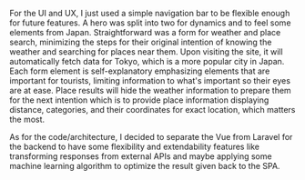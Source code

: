 For the UI and UX, I just used a simple navigation bar to be flexible enough for future features. A hero was split into two for dynamics and to feel some elements from Japan. Straightforward was a form for weather and place search, minimizing the steps for their original intention of knowing the weather and searching for places near them. Upon visiting the site, it will automatically fetch data for Tokyo, which is a more popular city in Japan. Each form element is self-explanatory emphasizing elements that are important for tourists, limiting information to what's important so their eyes are at ease. Place results will hide the weather information to prepare them for the next intention which is to provide place information displaying distance, categories, and their coordinates for exact location, which matters the most.

As for the code/architecture, I decided to separate the Vue from Laravel for the backend to have some flexibility and extendability features like transforming responses from external APIs and maybe applying some machine learning algorithm to optimize the result given back to the SPA.
